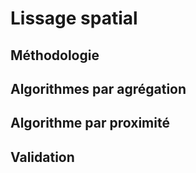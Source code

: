 # Lissage spatial

## Méthodologie

## Algorithmes par agrégation

## Algorithme par proximité

## Validation

